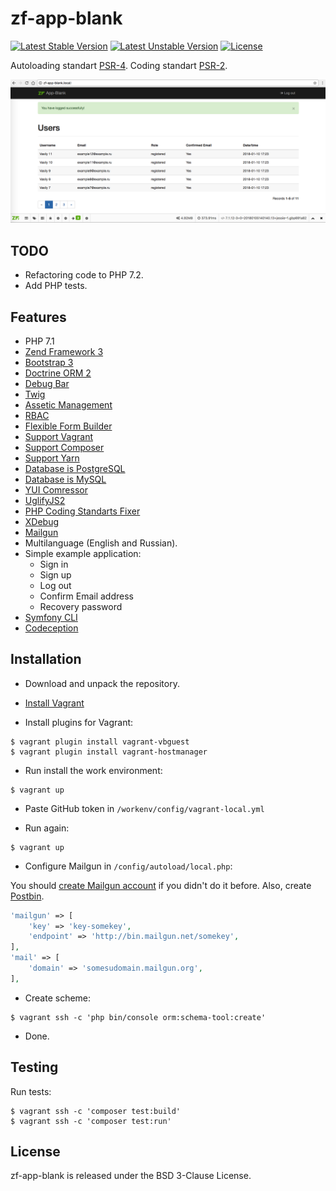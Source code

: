 zf-app-blank
============

[![Latest Stable Version](https://poser.pugx.org/bupy7/zf-app-blank/v/stable)](https://packagist.org/packages/bupy7/zf-app-blank)
[![Latest Unstable Version](https://poser.pugx.org/bupy7/zf-app-blank/v/unstable)](https://packagist.org/packages/bupy7/zf-app-blank)
[![License](https://poser.pugx.org/bupy7/zf-app-blank/license)](https://packagist.org/packages/bupy7/zf-app-blank)

Autoloading standart [PSR-4](http://www.php-fig.org/psr/psr-4/). Coding standart [PSR-2](http://www.php-fig.org/psr/psr-2/).

![zf-app-blank](doc/screenshot.png)

TODO
----

- Refactoring code to PHP 7.2.
- Add PHP tests.

Features
--------

- PHP 7.1
- [Zend Framework 3](https://github.com/zendframework/zendframework)
- [Bootstrap 3](http://getbootstrap.com/)
- [Doctrine ORM 2](http://www.doctrine-project.org/)
- [Debug Bar](https://github.com/snapshotpl/ZfSnapPhpDebugBar)
- [Twig](http://twig.sensiolabs.org/)
- [Assetic Management](https://github.com/kriswallsmith/assetic)
- [RBAC](https://github.com/ZF-Commons/zfc-rbac)
- [Flexible Form Builder](https://github.com/bupy7/zf-form)
- [Support Vagrant](https://www.vagrantup.com/)
- [Support Composer](https://getcomposer.org/)
- [Support Yarn](https://yarnpkg.com/)
- [Database is PostgreSQL](https://www.postgresql.org/)
- [Database is MySQL](https://www.mysql.com/)
- [YUI Comressor](https://github.com/yui/yuicompressor)
- [UglifyJS2](https://github.com/mishoo/UglifyJS2)
- [PHP Coding Standarts Fixer](https://github.com/FriendsOfPHP/PHP-CS-Fixer)
- [XDebug](https://xdebug.org/)
- [Mailgun](https://www.mailgun.com/)
- Multilanguage (English and Russian).
- Simple example application:
    - Sign in
    - Sign up
    - Log out
    - Confirm Email address
    - Recovery password
- [Symfony CLI](https://github.com/symfony/console)
- [Codeception](http://codeception.com/)

Installation
------------

- Download and unpack the repository.

- [Install Vagrant](https://www.vagrantup.com/docs/installation/)

- Install plugins for Vagrant:

```
$ vagrant plugin install vagrant-vbguest
$ vagrant plugin install vagrant-hostmanager
```

- Run install the work environment:

```
$ vagrant up
```

- Paste GitHub token in `/workenv/config/vagrant-local.yml`

- Run again:

```
$ vagrant up
```

- Configure Mailgun in `/config/autoload/local.php`:
 
You should [create Mailgun account](https://www.mailgun.com/) if you didn't do it before.
Also, create [Postbin](http://bin.mailgun.net/).
 
```php
'mailgun' => [
    'key' => 'key-somekey',
    'endpoint' => 'http://bin.mailgun.net/somekey',
],
'mail' => [
    'domain' => 'somesudomain.mailgun.org',
],
```

- Create scheme:

```
$ vagrant ssh -c 'php bin/console orm:schema-tool:create'
```

- Done.

Testing
-------

Run tests:

```
$ vagrant ssh -c 'composer test:build'
$ vagrant ssh -c 'composer test:run'
```

License
-------

zf-app-blank is released under the BSD 3-Clause License.
